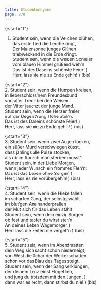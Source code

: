 ```yaml
---
title: Studentenhymne 
page: 278
---  
```



{:start="1"}  
1. Student sein, wenn die Veilchen blühen,  
das erste Lied die Lerche singt,  
Der Maiensonne junges Glühen  
triebweckend in die Erde dringt.  
Student sein, wenn die weißen Schleier  
vom blauen Himmel grüßend weh’n  
Das ist des Daseins schönste Feier! )  
Herr, lass sie nie zu Ende geh’n! ) (bis)  


{:start="2"}  
2. Student sein, wenn die Humpen kreisen,  
in lieberschloss’nem Freundesbund  
von alter Treue bei den Weisen  
der Väter jauchzt der junge Mund.  
Student sein, wenn die Herzen freier  
auf der Begeist’rung Höhe steh’n:  
Das ist des Daseins schönste Feier! )  
Herr, lass sie nie zu Ende geh’n! ) (bis)  


{:start="3"}  
3. Student sein, wenn zwei Augen locken,  
ein süßer Mund verschwiegen küsst,  
dass jählings alle Pulse stocken,  
als ob im Rausch man sterben müsst’.  
Student sein, in der Liebe Morgen,  
wenn jeder Wunsch ein frommes Fleh’n:  
Das ist das Leben ohne Sorgen!   )  
Herr, lass es nie vorübergeh’n!  ) (bis)  


{:start="4"}  
4. Student sein, wenn die Hiebe fallen  
im scharfen Gang, der selbstgewählt  
im blut’gen Aneinanderprallen  
der Mut sich für das Leben stählt  
Student sein, wenn dein einzig Sorgen  
ob fest und tapfer du wirst steh’n  
An deines Leben Wagemorgen     )  
Herr lass die Zeiten nie vergeh’n ) (bis)  


{:start="5"}  
5. Student sein, wenn im Abendmatten  
dein Weg sich sacht schon niederneigt,  
von West die Schar der Wolkenschatten  
schon vor das Blau des Tages steigt.  
Student sein, wenn der Sang verklungen,  
der deinem Lenz einst Flügel lieh,  
und jung du trotzdem mit den Jungen, )  
dann war es recht, dann stirbst du nie! ) (bis)  